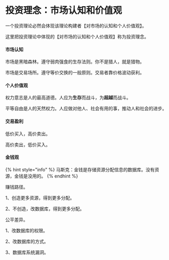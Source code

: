 # 投资理念：市场认知和价值观

一个投资理论必然会体现该理论构建者【对市场的认知和个人价值观】。

这里把投资理论中体现的【对市场的认知和个人价值观】称为投资理念。

#### 市场认知

市场是黑暗森林。遵守弱肉强食的生存法则。你不是猎人，就是猎物。

市场是交易场所。遵守等价交换的一般原则。交易者靠价格波动获利。

#### 个人价值观

权力意志是人的最高道德。人应为**生存**而战斗，为**超越**而战斗。

平等自由是人的天然权力。人应做对他人、社会有用的事，推动人和社会的进步。

#### 交易盈利

低价买入，高价卖出。

高价卖出，低价买入。

#### 金钱观&#x20;

{% hint style="info" %}
马斯克：金钱是存储资源分配信息的数据库。没有资源，金钱是没用的。
{% endhint %}

赚钱路径。

1、创造更多资源，得到更多分配。

2、不创造，改数据库，得到更多分配。

公平差异。

1、改数据库的权限。

2、改数据库的方式。

3、数据库系统漏洞。













